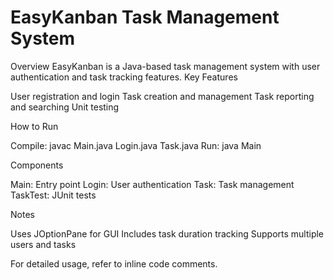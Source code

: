 # EasyKanban Task Management System
Overview
EasyKanban is a Java-based task management system with user authentication and task tracking features.
Key Features

User registration and login
Task creation and management
Task reporting and searching
Unit testing

How to Run

Compile: javac Main.java Login.java Task.java
Run: java Main

Components

Main: Entry point
Login: User authentication
Task: Task management
TaskTest: JUnit tests

Notes

Uses JOptionPane for GUI
Includes task duration tracking
Supports multiple users and tasks

For detailed usage, refer to inline code comments.
